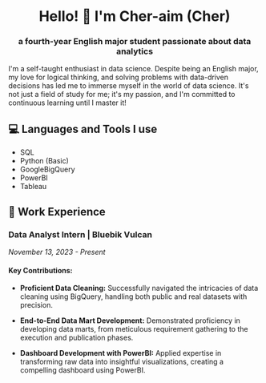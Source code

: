 <h1 align="center">Hello! 👋 I'm Cher-aim (Cher)</h1>

<h3 align="center">a fourth-year English major student passionate about data analytics</h3>

<p align="left">
I'm a self-taught enthusiast in data science. Despite being an English major, my love for logical thinking, and solving problems with data-driven decisions has led me to immerse myself in the world of data science. It's not just a field of study for me; it's my passion, and I'm committed to continuous learning until I master it!
</p>

## 💻 Languages and Tools I use 
- SQL
- Python (Basic)
- GoogleBigQuery
- PowerBI
- Tableau

## 💼 Work Experience 
### Data Analyst Intern | Bluebik Vulcan
*November 13, 2023 - Present*

#### Key Contributions:
- **Proficient Data Cleaning:** Successfully navigated the intricacies of data cleaning using BigQuery, handling both public and real datasets with precision.

- **End-to-End Data Mart Development:** Demonstrated proficiency in developing data marts, from meticulous requirement gathering to the execution and publication phases.

- **Dashboard Development with PowerBI:** Applied expertise in transforming raw data into insightful visualizations, creating a compelling dashboard using PowerBI.
